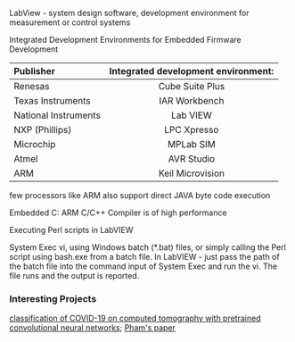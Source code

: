 LabView - system design software, 
development environment for measurement or control systems 

Integrated Development Environments for Embedded Firmware Development

| Publisher               | Integrated development environment:|
| :-----------------------|:----------------------------------:| 
| Renesas                 | Cube Suite Plus                    |
| Texas Instruments       | IAR Workbench                      |
| National Instruments	  | Lab VIEW                           |
| NXP (Phillips)	        | LPC Xpresso                        |
| Microchip	              | MPLab SIM                          |
| Atmel	                  | AVR Studio                         |
| ARM	                    | Keil Microvision                   |

few processors like ARM also support direct JAVA byte code execution

Embedded C: ARM C/C++ Compiler is of high performance 

Executing Perl scripts in LabVIEW

System Exec vi, using Windows batch (*.bat) files, or simply calling the Perl script using bash.exe from a batch file.
In LabVIEW - just pass the path of the batch file into the command input of System Exec and run the vi. The file runs and the output is reported.

### Interesting Projects

[classification of COVID-19 on computed tomography with pretrained convolutional neural networks](https://sites.google.com/view/tuan-d-pham/codes); [Pham's paper](https://www.nature.com/articles/s41598-020-74164-z)
